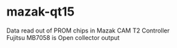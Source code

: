 # mazak-qt15
Data read out of PROM chips in Mazak CAM T2 Controller \
Fujitsu MB7058 is Open collector output
